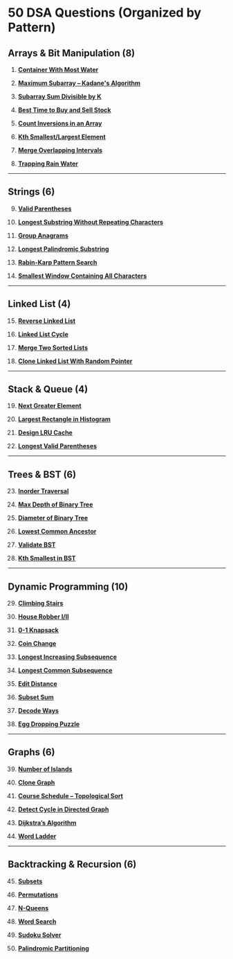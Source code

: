 # 50 DSA Questions (Organized by Pattern)

## Arrays & Bit Manipulation (8)

1. **[Container With Most Water](Code/Arrays_Bit_Manipulation/Container_With_Most_Water.cpp)**
    
2. **[Maximum Subarray – Kadane's Algorithm](Code/Arrays_Bit_Manipulation/Maximum_Subarray_Kadane_S_Algorithm.cpp)**
    
3. **[Subarray Sum Divisible by K](Code/Arrays_Bit_Manipulation/Subarray_Sum_Divisible_By_K.cpp)**
    
4. **[Best Time to Buy and Sell Stock](Code/Arrays_Bit_Manipulation/Best_Time_To_Buy_And_Sell_Stock.cpp)**
    
5. **[Count Inversions in an Array](Code/Arrays_Bit_Manipulation/Count_Inversions_In_An_Array.cpp)**
    
6. **[Kth Smallest/Largest Element](Code/Arrays_Bit_Manipulation/Kth_Smallest_Largest_Element.cpp)**
    
7. **[Merge Overlapping Intervals](Code/Arrays_Bit_Manipulation/Merge_Overlapping_Intervals.cpp)**
    
8. **[Trapping Rain Water](Code/Arrays_Bit_Manipulation/Trapping_Rain_Water.cpp)**

---

## Strings (6)

9. **[Valid Parentheses](Code/Strings/Valid_Parentheses.cpp)**
    
10. **[Longest Substring Without Repeating Characters](Code/Strings/Longest_Substring_Without_Repeating_Characters.cpp)**
    
11. **[Group Anagrams](Code/Strings/Group_Anagrams.cpp)**
    
12. **[Longest Palindromic Substring](Code/Strings/Longest_Palindromic_Substring.cpp)**
    
13. **[Rabin-Karp Pattern Search](Code/Strings/Rabin_Karp_Pattern_Search.cpp)**
    
14. **[Smallest Window Containing All Characters](Code/Strings/Smallest_Window_Containing_All_Characters.cpp)**

---

## Linked List (4)

15. **[Reverse Linked List](Code/Linked_List/Reverse_Linked_List.cpp)**
    
16. **[Linked List Cycle](Code/Linked_List/Linked_List_Cycle.cpp)**
    
17. **[Merge Two Sorted Lists](Code/Linked_List/Merge_Two_Sorted_Lists.cpp)**
    
18. **[Clone Linked List With Random Pointer](Code/Linked_List/Clone_Linked_List_With_Random_Pointer.cpp)**

---

## Stack & Queue (4) 

19. **[Next Greater Element](Code/Stack_Queue/Next_Greater_Element.cpp)**
    
20. **[Largest Rectangle in Histogram](Code/Stack_Queue/Largest_Rectangle_In_Histogram.cpp)**
    
21. **[Design LRU Cache](Code/Stack_Queue/Design_Lru_Cache.cpp)**
    
22. **[Longest Valid Parentheses](Code/Stack_Queue/Longest_Valid_Parentheses.cpp)**

---

## Trees & BST (6) 

23. **[Inorder Traversal](Code/Trees_Bst/Inorder_Traversal.cpp)**
    
24. **[Max Depth of Binary Tree](Code/Trees_Bst/Max_Depth_Of_Binary_Tree.cpp)**
    
25. **[Diameter of Binary Tree](Code/Trees_Bst/Diameter_Of_Binary_Tree.cpp)**
    
26. **[Lowest Common Ancestor](Code/Trees_Bst/Lowest_Common_Ancestor.cpp)**
    
27. **[Validate BST](Code/Trees_Bst/Validate_Bst.cpp)**
    
28. **[Kth Smallest in BST](Code/Trees_Bst/Kth_Smallest_In_Bst.cpp)**

---

## Dynamic Programming (10) 

29. **[Climbing Stairs](Code/Dynamic_Programming/Climbing_Stairs.cpp)**
    
30. **[House Robber I/II](Code/Dynamic_Programming/House_Robber_I_Ii.cpp)**
    
31. **[0-1 Knapsack](Code/Dynamic_Programming/0_1_Knapsack.cpp)**
    
32. **[Coin Change](Code/Dynamic_Programming/Coin_Change.cpp)**
    
33. **[Longest Increasing Subsequence](Code/Dynamic_Programming/Longest_Increasing_Subsequence.cpp)**
    
34. **[Longest Common Subsequence](Code/Dynamic_Programming/Longest_Common_Subsequence.cpp)**
    
35. **[Edit Distance](Code/Dynamic_Programming/Edit_Distance.cpp)**
    
36. **[Subset Sum](Code/Dynamic_Programming/Subset_Sum.cpp)**
    
37. **[Decode Ways](Code/Dynamic_Programming/Decode_Ways.cpp)**
    
38. **[Egg Dropping Puzzle](Code/Dynamic_Programming/Egg_Dropping_Puzzle.cpp)**

---

## Graphs (6)

39. **[Number of Islands](Code/Graphs/Number_Of_Islands.cpp)**
    
40. **[Clone Graph](Code/Graphs/Clone_Graph.cpp)**
    
41. **[Course Schedule – Topological Sort](Code/Graphs/Course_Schedule_Topological_Sort.cpp)**
    
42. **[Detect Cycle in Directed Graph](Code/Graphs/Detect_Cycle_In_Directed_Graph.cpp)**
    
43. **[Dijkstra’s Algorithm](Code/Graphs/Dijkstra_S_Algorithm.cpp)**
    
44. **[Word Ladder](Code/Graphs/Word_Ladder.cpp)**

---

## Backtracking & Recursion (6) 

45. **[Subsets](Code/Backtracking_Recursion/Subsets.cpp)**
    
46. **[Permutations](Code/Backtracking_Recursion/Permutations.cpp)**
    
47. **[N-Queens](Code/Backtracking_Recursion/N_Queens.cpp)**
    
48. **[Word Search](Code/Backtracking_Recursion/Word_Search.cpp)**
    
49. **[Sudoku Solver](Code/Backtracking_Recursion/Sudoku_Solver.cpp)**
    
50. **[Palindromic Partitioning](Code/Backtracking_Recursion/Palindromic_Partitioning.cpp)**
